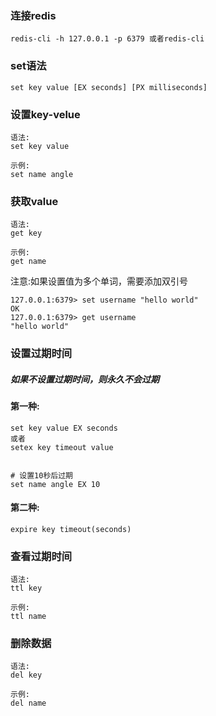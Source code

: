 ### 连接redis

```
redis-cli -h 127.0.0.1 -p 6379 或者redis-cli
```

### set语法

```
set key value [EX seconds] [PX milliseconds]
```

### 设置key-velue

```
语法:
set key value

示例:
set name angle
```

### 获取value

```
语法:
get key

示例:
get name
```

注意:如果设置值为多个单词，需要添加双引号

```
127.0.0.1:6379> set username "hello world"
OK
127.0.0.1:6379> get username
"hello world"
```

### 设置过期时间

##### 如果不设置过期时间，则永久不会过期

#### 第一种:

```
set key value EX seconds
或者
setex key timeout value


# 设置10秒后过期
set name angle EX 10
```

#### 第二种:

```
expire key timeout(seconds)
```

### 查看过期时间

```
语法:
ttl key

示例:
ttl name
```

### 删除数据

```
语法:
del key

示例:
del name
```



